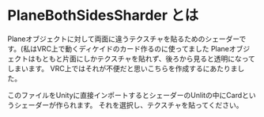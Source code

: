 # PlaneBothSidesSharder とは

Planeオブジェクトに対して両面に違うテクスチャを貼るためのシェーダーです。(私はVRC上で動くディケイドのカード作るのに使ってました
Planeオブジェクトはもともと片面にしかテクスチャを貼れず、後ろから見ると透明になってしまいます。
VRC上ではそれが不便だと思いこちらを作成するにあたりました。

このファイルをUnityに直接インポートするとシェーダーのUnlitの中にCardというシェーダーが作られます。
それを選択し、テクスチャを貼ってください。
